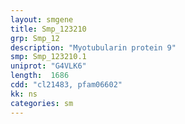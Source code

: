 ```yaml
---
layout: smgene
title: Smp_123210
grp: Smp_12
description: "Myotubularin protein 9"
smp: Smp_123210.1
uniprot: "G4VLK6"
length:  1686
cdd: "cl21483, pfam06602"
kk: ns
categories: sm
---
```

